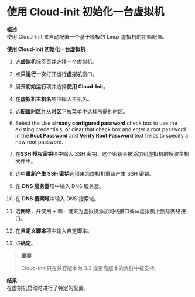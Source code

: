 # 使用 Cloud-init 初始化一台虚拟机

**概述**<br/>
使用 Cloud-Init 来自动配置一个基于模板的 Linux 虚拟机的初始配置。

**使用 Cloud-Init 初始化一台虚拟机**

1. 选**虚拟机**标签页并选择一个虚拟机。

2. 点**只运行一次**打开运行**虚拟机**窗口。

3. 展开**初始运行**项并选择**使用 Cloud-Init**。

4. 在**虚拟机主机名**项中输入主机名。

5. 选**配置时区**并从**时区**下拉菜单中选择所需的时区。

6. Select the Use **already configured password** check box to use the existing credentials, or clear that check box and enter a root password in the **Root Password** and **Verify Root Password** text fields to specify a new root password.

7. 在**SSH 授权密钥**项中输入 SSH 密钥，这个密钥会被添加到虚拟机的授权主机文件中。

8. 选中**重新产生 SSH 密钥**选项来为虚拟机重新产生 SSH 密钥。

9. 在 **DNS 服务器**项中输入 DNS 服务器。

10. 在 **DNS 搜索域**中输入 DNS 搜索域。

11. 选**网络**，并使用 + 和 - 键来为虚拟机添加网络接口或从虚拟机上删除网络接口。

12. 在**自定义脚本**项中输入自定脚本。

13. 点**确定**。

> **重要**
>
> Cloud-Init 只在兼容版本为 3.3 或更高版本的集群中被支持。

**结果**<br/>
在虚拟机启动时进行了特定的配置。
